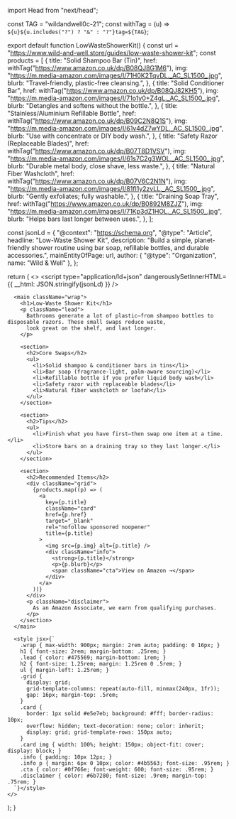 import Head from "next/head";

const TAG = "wildandwell0c-21";
const withTag = (u) => `${u}${u.includes("?") ? "&" : "?"}tag=${TAG}`;

export default function LowWasteShowerKit() {
  const url = "https://www.wild-and-well.store/guides/low-waste-shower-kit";
  const products = [
    {
      title: "Solid Shampoo Bar (Tin)",
      href: withTag("https://www.amazon.co.uk/dp/B08QJ8G1M6"),
      img: "https://m.media-amazon.com/images/I/71H0K2TqvDL._AC_SL1500_.jpg",
      blurb: "Travel-friendly, plastic-free cleansing.",
    },
    {
      title: "Solid Conditioner Bar",
      href: withTag("https://www.amazon.co.uk/dp/B08QJ82KH5"),
      img: "https://m.media-amazon.com/images/I/71o1y0+Z4gL._AC_SL1500_.jpg",
      blurb: "Detangles and softens without the bottle.",
    },
    {
      title: "Stainless/Aluminium Refillable Bottle",
      href: withTag("https://www.amazon.co.uk/dp/B09C2N8Q1S"),
      img: "https://m.media-amazon.com/images/I/61v4dZ7wYDL._AC_SL1500_.jpg",
      blurb: "Use with concentrate or DIY body wash.",
    },
    {
      title: "Safety Razor (Replaceable Blades)",
      href: withTag("https://www.amazon.co.uk/dp/B07T8D1VSV"),
      img: "https://m.media-amazon.com/images/I/61s7C2g3WOL._AC_SL1500_.jpg",
      blurb: "Durable metal body, close shave, less waste.",
    },
    {
      title: "Natural Fiber Washcloth",
      href: withTag("https://www.amazon.co.uk/dp/B07V6C2N1N"),
      img: "https://m.media-amazon.com/images/I/81fl1y2zvLL._AC_SL1500_.jpg",
      blurb: "Gently exfoliates; fully washable.",
    },
    {
      title: "Draining Soap Tray",
      href: withTag("https://www.amazon.co.uk/dp/B0892M8ZJZ"),
      img: "https://m.media-amazon.com/images/I/71Kp3dZ1HOL._AC_SL1500_.jpg",
      blurb: "Helps bars last longer between uses.",
    },
  ];

  const jsonLd = {
    "@context": "https://schema.org",
    "@type": "Article",
    headline: "Low-Waste Shower Kit",
    description:
      "Build a simple, planet-friendly shower routine using bar soap, refillable bottles, and durable accessories.",
    mainEntityOfPage: url,
    author: { "@type": "Organization", name: "Wild & Well" },
  };

  return (
    <>
      <Head>
        <title>Low-Waste Shower Kit • Wild & Well</title>
        <meta
          name="description"
          content="Build a simple, planet-friendly shower routine using bar soap, refillable bottles, and durable accessories."
        />
        <link rel="canonical" href={url} />
        <meta property="og:title" content="Low-Waste Shower Kit • Wild & Well" />
        <meta property="og:description" content="Planet-friendly shower routine using bars, refills, and durable tools." />
        <meta property="og:type" content="article" />
        <meta property="og:url" content={url} />
        <meta property="og:image" content="/cover.jpg" />
        <meta name="twitter:card" content="summary_large_image" />
        <script type="application/ld+json" dangerouslySetInnerHTML={{ __html: JSON.stringify(jsonLd) }} />
      </Head>

      <main className="wrap">
        <h1>Low-Waste Shower Kit</h1>
        <p className="lead">
          Bathrooms generate a lot of plastic—from shampoo bottles to disposable razors. These small swaps reduce waste,
          look great on the shelf, and last longer.
        </p>

        <section>
          <h2>Core Swaps</h2>
          <ul>
            <li>Solid shampoo & conditioner bars in tins</li>
            <li>Bar soap (fragrance-light, palm-aware sourcing)</li>
            <li>Refillable bottle if you prefer liquid body wash</li>
            <li>Safety razor with replaceable blades</li>
            <li>Natural fiber washcloth or loofah</li>
          </ul>
        </section>

        <section>
          <h2>Tips</h2>
          <ul>
            <li>Finish what you have first—then swap one item at a time.</li>
            <li>Store bars on a draining tray so they last longer.</li>
          </ul>
        </section>

        <section>
          <h2>Recommended Items</h2>
          <div className="grid">
            {products.map((p) => (
              <a
                key={p.title}
                className="card"
                href={p.href}
                target="_blank"
                rel="nofollow sponsored noopener"
                title={p.title}
              >
                <img src={p.img} alt={p.title} />
                <div className="info">
                  <strong>{p.title}</strong>
                  <p>{p.blurb}</p>
                  <span className="cta">View on Amazon →</span>
                </div>
              </a>
            ))}
          </div>
          <p className="disclaimer">
            As an Amazon Associate, we earn from qualifying purchases.
          </p>
        </section>
      </main>

      <style jsx>{`
        .wrap { max-width: 900px; margin: 2rem auto; padding: 0 16px; }
        h1 { font-size: 2rem; margin-bottom: .25rem; }
        .lead { color: #475569; margin-bottom: 1rem; }
        h2 { font-size: 1.25rem; margin: 1.25rem 0 .5rem; }
        ul { margin-left: 1.25rem; }
        .grid {
          display: grid;
          grid-template-columns: repeat(auto-fill, minmax(240px, 1fr));
          gap: 16px; margin-top: .5rem;
        }
        .card {
          border: 1px solid #e5e7eb; background: #fff; border-radius: 10px;
          overflow: hidden; text-decoration: none; color: inherit;
          display: grid; grid-template-rows: 150px auto;
        }
        .card img { width: 100%; height: 150px; object-fit: cover; display: block; }
        .info { padding: 10px 12px; }
        .info p { margin: 6px 0 10px; color: #4b5563; font-size: .95rem; }
        .cta { color: #0f766e; font-weight: 600; font-size: .95rem; }
        .disclaimer { color: #6b7280; font-size: .9rem; margin-top: .75rem; }
      `}</style>
    </>
  );
}

